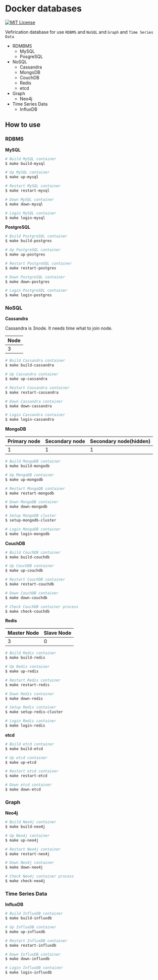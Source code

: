# Docker databases
[![MIT License](http://img.shields.io/badge/license-MIT-blue.svg?style=flat)](https://github.com/tomoyane/grant-n-z/blob/master/LICENSE.txt)

Vefirication database for use `RDBMS` and `NoSQL` and `Graph` and `Time Series Data`

* RDMBMS
  * MySQL
  * PosgreSQL
* NoSQL
  * Cassandra
  * MongoDB
  * CouchDB
  * Redis
  * etcd
* Graph
  * Neo4j
* Time Series Data
  * InfluxDB

## How to use

### RDBMS
**MySQL**

```bash
# Build MySQL container
$ make build-mysql

# Up MySQL container
$ make up-mysql

# Restart MySQL container
$ make restart-mysql

# Down MySQL container
$ make down-mysql

# Login MySQL container
$ make login-mysql
```

**PostgreSQL**

```bash
# Build PostgreSQL container
$ make build-postgres

# Up PostgreSQL container
$ make up-postgres

# Restart PostgreSQL container
$ make restart-postgres

# Down PostgreSQL container
$ make down-postgres

# Login PostgreSQL container
$ make login-postgres
```

### NoSQL

**Cassandra**

Cassandra is 3node. It needs time what to join node.

|Node|
|---|
|3|

```bash
# Build Cassandra container
$ make build-cassandra

# Up Cassandra container
$ make up-cassandra

# Restart Cassandra container
$ make restart-cassandra

# Down Cassandra container
$ make down-cassandra

# Login Cassandra container
$ make login-cassandra
```

**MongoDB**

|Primary node|Secondary node|Secondary node(hidden)|
|---|---|---|
|1|1|1|

```bash
# Build MongoDB container
$ make build-mongodb

# Up MongoDB container
$ make up-mongodb

# Restart MongoDB container
$ make restart-mongodb

# Down MongoDB container
$ make down-mongodb

# Setup MongoDB cluster
$ setup-mongodb-cluster

# Login MongoDB container
$ make login-mongodb
```

**CouchDB**

```bash
# Build CouchDB container
$ make build-couchdb

# Up CouchDB container
$ make up-couchdb

# Restart CouchDB container
$ make restart-couchdb

# Down CouchDB container
$ make down-couchdb

# Check CouchDB container process
$ make check-couchdb
```

**Redis**

|Master Node|Slave Node|
|---|---|
|3|0|

```bash
# Build Redis container
$ make build-redis

# Up Redis container
$ make up-redis

# Restart Redis container
$ make restart-redis

# Down Redis container
$ make down-redis

# Setup Redis container
$ make setup-redis-cluster

# Login Redis container 
$ make login-redis
```

**etcd**

```bash
# Build etcd container
$ make build-etcd

# Up etcd container
$ make up-etcd

# Restart etcd container
$ make restart-etcd

# Down etcd container
$ make down-etcd
```

### Graph

**Neo4j**

```bash
# Build Neo4j container
$ make build-neo4j

# Up Neo4j container
$ make up-neo4j

# Restart Neo4j container
$ make restart-neo4j

# Down Neo4j container
$ make down-neo4j

# Check Neo4j container process
$ make check-neo4j
```

### Time Series Data

**InfluxDB**

```bash
# Build InfluxDB container
$ make build-influxdb

# Up InfluxDB container
$ make up-influxdb

# Restart InfluxDB container
$ make restart-influxdb

# Down InfluxDB container
$ make down-influxdb

# Login InfluxDB container 
$ make login-influxdb
```
